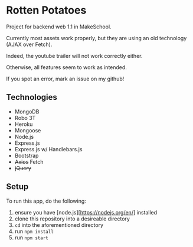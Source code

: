 # Rotten Potatoes
Project for backend web 1.1 in MakeSchool.

Currently most assets work properly, but they are using an old technology (AJAX over Fetch).

Indeed, the youtube trailer will not work correctly either.

Otherwise, all features seem to work as intended.

If you spot an error, mark an issue on my github!

## Technologies
- MongoDB
- Robo 3T
- Heroku
- Mongoose
- Node.js
- Express.js
- Express.js w/ Handlebars.js
- Bootstrap
- ~~Axios~~ Fetch
- ~~jQuery~~

## Setup
To run this app, do the following:

1. ensure you have [node.js][https://nodejs.org/en/] installed
1. clone this repository into a desireable directory
1. `cd` into the aforementioned directory
1. run `npm install`
1. run `npm start`
